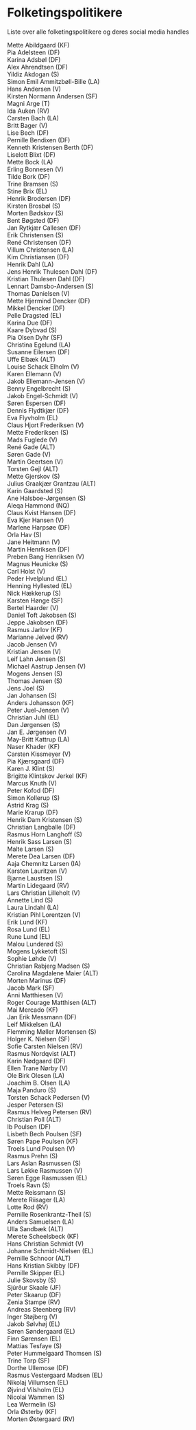 # Folketingspolitikere
Liste over alle folketingspolitikere og deres social media handles

Mette Abildgaard (KF)<br>
Pia Adelsteen (DF)<br>
Karina Adsbøl (DF)<br>
Alex Ahrendtsen (DF)<br>
Yildiz Akdogan (S)<br>
Simon Emil Ammitzbøll-Bille (LA)<br>
Hans Andersen (V)<br>
Kirsten Normann Andersen (SF)<br>
Magni Arge (T)<br>
Ida Auken (RV)<br>
Carsten Bach (LA)<br>
Britt Bager (V)<br>
Lise Bech (DF)<br>
Pernille Bendixen (DF)<br>
Kenneth Kristensen Berth (DF)<br>
Liselott Blixt (DF)<br>
Mette Bock (LA)<br>
Erling Bonnesen (V)<br>
Tilde Bork (DF)<br>
Trine Bramsen (S)<br>
Stine Brix (EL)<br>
Henrik Brodersen (DF)<br>
Kirsten Brosbøl (S)<br>
Morten Bødskov (S)<br>
Bent Bøgsted (DF)<br>
Jan Rytkjær Callesen (DF)<br>
Erik Christensen (S)<br>
René Christensen (DF)<br>
Villum Christensen (LA)<br>
Kim Christiansen (DF)<br>
Henrik Dahl (LA)<br>
Jens Henrik Thulesen Dahl (DF)<br>
Kristian Thulesen Dahl (DF)<br>
Lennart Damsbo-Andersen (S)<br>
Thomas Danielsen (V)<br>
Mette Hjermind Dencker (DF)<br>
Mikkel Dencker (DF)<br>
Pelle Dragsted (EL)<br>
Karina Due (DF)<br>
Kaare Dybvad (S)<br>
Pia Olsen Dyhr (SF)<br>
Christina Egelund (LA)<br>
Susanne Eilersen (DF)<br>
Uffe Elbæk (ALT)<br>
Louise Schack Elholm (V)<br>
Karen Ellemann (V)<br>
Jakob Ellemann-Jensen (V)<br>
Benny Engelbrecht (S)<br>
Jakob Engel-Schmidt (V)<br>
Søren Espersen (DF)<br>
Dennis Flydtkjær (DF)<br>
Eva Flyvholm (EL)<br>
Claus Hjort Frederiksen (V)<br>
Mette Frederiksen (S)<br>
Mads Fuglede (V)<br>
René Gade (ALT)<br>
Søren Gade (V)<br>
Martin Geertsen (V)<br>
Torsten Gejl (ALT)<br>
Mette Gjerskov (S)<br>
Julius Graakjær Grantzau (ALT)<br>
Karin Gaardsted (S)<br>
Ane Halsboe-Jørgensen (S)<br>
Aleqa Hammond (NQ)<br>
Claus Kvist Hansen (DF)<br>
Eva Kjer Hansen (V)<br>
Marlene Harpsøe (DF)<br>
Orla Hav (S)<br>
Jane Heitmann (V)<br>
Martin Henriksen (DF)<br>
Preben Bang Henriksen (V)<br>
Magnus Heunicke (S)<br>
Carl Holst (V)<br>
Peder Hvelplund (EL)<br>
Henning Hyllested (EL)<br>
Nick Hækkerup (S)<br>
Karsten Hønge (SF)<br>
Bertel Haarder (V)<br>
Daniel Toft Jakobsen (S)<br>
Jeppe Jakobsen (DF)<br>
Rasmus Jarlov (KF)<br>
Marianne Jelved (RV)<br>
Jacob Jensen (V)<br>
Kristian Jensen (V)<br>
Leif Lahn Jensen (S)<br>
Michael Aastrup Jensen (V)<br>
Mogens Jensen (S)<br>
Thomas Jensen (S)<br>
Jens Joel (S)<br>
Jan Johansen (S)<br>
Anders Johansson (KF)<br>
Peter Juel-Jensen (V)<br>
Christian Juhl (EL)<br>
Dan Jørgensen (S)<br>
Jan E. Jørgensen (V)<br>
May-Britt Kattrup (LA)<br>
Naser Khader (KF)<br>
Carsten Kissmeyer (V)<br>
Pia Kjærsgaard (DF)<br>
Karen J. Klint (S)<br>
Brigitte Klintskov Jerkel (KF)<br>
Marcus Knuth (V)<br>
Peter Kofod (DF)<br>
Simon Kollerup (S)<br>
Astrid Krag (S)<br>
Marie Krarup (DF)<br>
Henrik Dam Kristensen (S)<br>
Christian Langballe (DF)<br>
Rasmus Horn Langhoff (S)<br>
Henrik Sass Larsen (S)<br>
Malte Larsen (S)<br>
Merete Dea Larsen (DF)<br>
Aaja Chemnitz Larsen (IA)<br>
Karsten Lauritzen (V)<br>
Bjarne Laustsen (S)<br>
Martin Lidegaard (RV)<br>
Lars Christian Lilleholt (V)<br>
Annette Lind (S)<br>
Laura Lindahl (LA)<br>
Kristian Pihl Lorentzen (V)<br>
Erik Lund (KF)<br>
Rosa Lund (EL)<br>
Rune Lund (EL)<br>
Malou Lunderød (S)<br>
Mogens Lykketoft (S)<br>
Sophie Løhde (V)<br>
Christian Rabjerg Madsen (S)<br>
Carolina Magdalene Maier (ALT)<br>
Morten Marinus (DF)<br>
Jacob Mark (SF)<br>
Anni Matthiesen (V)<br>
Roger Courage Matthisen (ALT)<br>
Mai Mercado (KF)<br>
Jan Erik Messmann (DF)<br>
Leif Mikkelsen (LA)<br>
Flemming Møller Mortensen (S)<br>
Holger K. Nielsen (SF)<br>
Sofie Carsten Nielsen (RV)<br>
Rasmus Nordqvist (ALT)<br>
Karin Nødgaard (DF)<br>
Ellen Trane Nørby (V)<br>
Ole Birk Olesen (LA)<br>
Joachim B. Olsen (LA)<br>
Maja Panduro (S)<br>
Torsten Schack Pedersen (V)<br>
Jesper Petersen (S)<br>
Rasmus Helveg Petersen (RV)<br>
Christian Poll (ALT)<br>
Ib Poulsen (DF)<br>
Lisbeth Bech Poulsen (SF)<br>
Søren Pape Poulsen (KF)<br>
Troels Lund Poulsen (V)<br>
Rasmus Prehn (S)<br>
Lars Aslan Rasmussen (S)<br>
Lars Løkke Rasmussen (V)<br>
Søren Egge Rasmussen (EL)<br>
Troels Ravn (S)<br>
Mette Reissmann (S)<br>
Merete Riisager (LA)<br>
Lotte Rod (RV)<br>
Pernille Rosenkrantz-Theil (S)<br>
Anders Samuelsen (LA)<br>
Ulla Sandbæk (ALT)<br>
Merete Scheelsbeck (KF)<br>
Hans Christian Schmidt (V)<br>
Johanne Schmidt-Nielsen (EL)<br>
Pernille Schnoor (ALT)<br>
Hans Kristian Skibby (DF)<br>
Pernille Skipper (EL)<br>
Julie Skovsby (S)<br>
Sjúrður Skaale (JF)<br>
Peter Skaarup (DF)<br>
Zenia Stampe (RV)<br>
Andreas Steenberg (RV)<br>
Inger Støjberg (V)<br>
Jakob Sølvhøj (EL)<br>
Søren Søndergaard (EL)<br>
Finn Sørensen (EL)<br>
Mattias Tesfaye (S)<br>
Peter Hummelgaard Thomsen (S)<br>
Trine Torp (SF)<br>
Dorthe Ullemose (DF)<br>
Rasmus Vestergaard Madsen (EL)<br>
Nikolaj Villumsen (EL)<br>
Øjvind Vilsholm (EL)<br>
Nicolai Wammen (S)<br>
Lea Wermelin (S)<br>
Orla Østerby (KF)<br>
Morten Østergaard (RV)<br>

